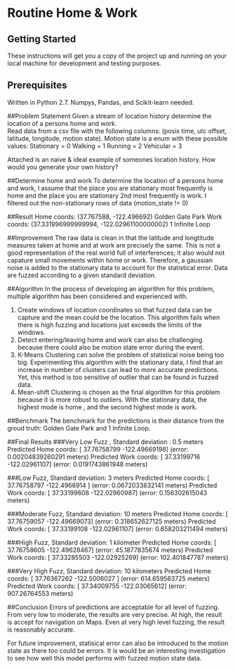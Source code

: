 # Routine Home & Work

## Getting Started
These instructions will get you a copy of the project up and running on your local machine for development and testing purposes. 

## Prerequisites
Written in Python 2.7. Numpys, Pandas, and Scikit-learn needed.

##Problem Statement
Given a stream of location history determine the location of a persons home and work.  
Read data from a csv file with the following columns: (posix time, utc offset, latitude, longitude, motion state).
Motion state is a enum with these possible values: 
Stationary = 0
Walking = 1
Running = 2
Vehicular = 3

Attached is an naive & ideal example of someones location history. How would you generate your own history?

##Determine home and work
To determine the location of a persons home and work, I assume that the place you are stationary most frequently is home
and the place you are stationary 2nd most frequently is work. I filtered out the non-stationary rows of data (motion_state != 0)

##Result
Home coords: (37.767588, -122.496692) Golden Gate Park 
Work coords: (37.331996999999994, -122.02961100000002) 1 Infinite Loop

##Improvement
The raw data is clean in that the latitude and longtitude measures taken at home and at work are precisely the same. This is not a good representation of the real world full of interferences; it also would not capature small movements within home or work. Therefore, a gaussian noise is added to the stationary data to account for the statistical error. Data are fuzzed according to a given standard deviation.

##Algorithm
In the process of developing an algorithm for this problem, multiple algorithm has been considered and experienced with.
1. Create windows of location coordinates so that fuzzed data can be capture and the mean could be the location. This algorithm fails when there is high fuzzing and locations just exceeds the limits of the windows.
2. Detect entering/leaving home and work can also be challenging because there could also be motion state error during the event.
3. K-Means Clustering can solve the problem of statistical noise being too big. Experimenting this algorithm with the stationary data, I find that an increase in number of clusters can lead to more accurate predictions. Yet, this method is too sensitive of outlier that can be found in fuzzed data.
4. Mean-shift Clustering is chosen as the final algorithm for this problem because it is more robust to outliers. With the stationary data, the highest mode is home , and the second highest mode is work.

##Benchmark
The benchmark for the predictions is their distance from the groud truth: Golden Gate Park and 1 Infinite Loop.

##Final Results
###Very Low Fuzz , Standard deviation : 0.5 meters
Predicted Home coords: [  37.76758799 -122.49669198] (error: 0.00204839260291 meters)
Predicted Work coords: [  37.33199716 -122.02961107] (error: 0.0191743861948 meters)

###Low Fuzz, Standard deviation: 3 meters
Predicted Home coords: [  37.76758797 -122.4966914 ] (error: 0.0672033832141 meters)
Predicted Work coords: [  37.33199608 -122.02960987] (error: 0.156302615043 meters)

###Moderate Fuzz, Standard deviation: 10 meters
Predicted Home coords: [  37.76759057 -122.49669073] (error: 0.318652627125 meters)
Predicted Work coords: [  37.33199108 -122.02961107] (error: 0.658203211494 meters)

###High Fuzz, Standard deviation: 1 kilometer
Predicted Home coords: [  37.76758605 -122.49628467] (error: 45.1877835674 meters)
Predicted Work coords: [  37.33285503 -122.02925269] (error: 102.401847787 meters)

###Very High Fuzz, Standard deviation: 10 kilometers
Predicted Home coords: [  37.76367262 -122.5006027 ] (error: 614.659563725 meters)
Predicted Work coords: [  37.34009755 -122.03065612] (error: 907.26764553 meters)

##Conclusion
Errors of predictions are acceptable for all level of fuzzing. From very low to moderate, the results are very precise. At high, the result is accept for navigation on Maps. Even at very high level fuzzing, the result is reasonably accurate.

For future improvement, statisical error can also be introduced to the motion state as there too could be errors. It is would be an interesting investigation to see how well this model performs with fuzzed motion state data.






  





